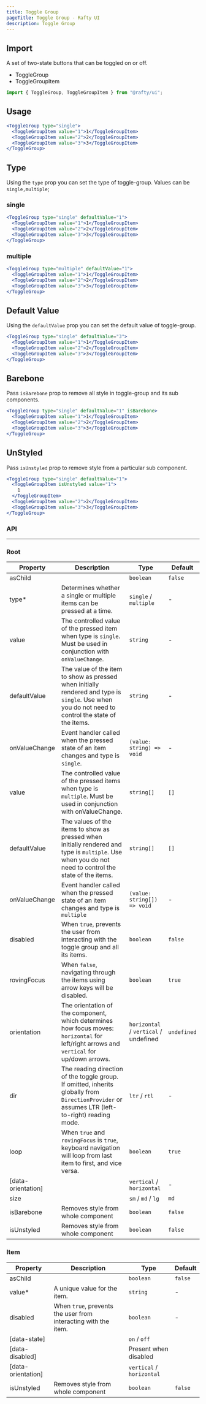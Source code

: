 ```yaml
---
title: Toggle Group
pageTitle: Toggle Group - Rafty UI
description: Toggle Group
---
```


## Import

A set of two-state buttons that can be toggled on or off.

- ToggleGroup
- ToggleGroupItem

```jsx
import { ToggleGroup, ToggleGroupItem } from "@rafty/ui";
```

## Usage

```jsx
<ToggleGroup type="single">
  <ToggleGroupItem value="1">1</ToggleGroupItem>
  <ToggleGroupItem value="2">2</ToggleGroupItem>
  <ToggleGroupItem value="3">3</ToggleGroupItem>
</ToggleGroup>
```

## Type

Using the `type` prop you can set the type of toggle-group. Values can be `single,multiple`;

### single

```jsx
<ToggleGroup type="single" defaultValue="1">
  <ToggleGroupItem value="1">1</ToggleGroupItem>
  <ToggleGroupItem value="2">2</ToggleGroupItem>
  <ToggleGroupItem value="3">3</ToggleGroupItem>
</ToggleGroup>
```

### multiple

```jsx
<ToggleGroup type="multiple" defaultValue="1">
  <ToggleGroupItem value="1">1</ToggleGroupItem>
  <ToggleGroupItem value="2">2</ToggleGroupItem>
  <ToggleGroupItem value="3">3</ToggleGroupItem>
</ToggleGroup>
```

## Default Value

Using the `defaultValue` prop you can set the default value of toggle-group.

```jsx
<ToggleGroup type="single" defaultValue="3">
  <ToggleGroupItem value="1">1</ToggleGroupItem>
  <ToggleGroupItem value="2">2</ToggleGroupItem>
  <ToggleGroupItem value="3">3</ToggleGroupItem>
</ToggleGroup>
```

## Barebone

Pass `isBarebone` prop to remove all style in toggle-group and its sub components.

```jsx
<ToggleGroup type="single" defaultValue="1" isBarebone>
  <ToggleGroupItem value="1">1</ToggleGroupItem>
  <ToggleGroupItem value="2">2</ToggleGroupItem>
  <ToggleGroupItem value="3">3</ToggleGroupItem>
</ToggleGroup>
```

## UnStyled

Pass `isUnstyled` prop to remove style from a particular sub component.

```jsx
<ToggleGroup type="single" defaultValue="1">
  <ToggleGroupItem isUnstyled value="1">
    1
  </ToggleGroupItem>
  <ToggleGroupItem value="2">2</ToggleGroupItem>
  <ToggleGroupItem value="3">3</ToggleGroupItem>
</ToggleGroup>
```

### API

---

### Root

| Property           | Description                                                                                                                                            | Type                                  | Default     |
| ------------------ | ------------------------------------------------------------------------------------------------------------------------------------------------------ | ------------------------------------- | ----------- |
| asChild            |                                                                                                                                                        | `boolean`                             | `false`     |
| type\*             | Determines whether a single or multiple items can be pressed at a time.                                                                                | `single` / `multiple`                 | -           |
| value              | The controlled value of the pressed item when type is `single`. Must be used in conjunction with `onValueChange`.                                      | `string`                              | -           |
| defaultValue       | The value of the item to show as pressed when initially rendered and type is `single`. Use when you do not need to control the state of the items.     | `string`                              | -           |
| onValueChange      | Event handler called when the pressed state of an item changes and type is `single`.                                                                   | `(value: string) => void`             | -           |
| value              | The controlled value of the pressed items when type is `multiple`. Must be used in conjunction with onValueChange.                                     | `string[]`                            | `[]`        |
| defaultValue       | The values of the items to show as pressed when initially rendered and type is `multiple`. Use when you do not need to control the state of the items. | `string[]`                            | `[]`        |
| onValueChange      | Event handler called when the pressed state of an item changes and type is `multiple`                                                                  | `(value: string[]) => void`           | -           |
| disabled           | When `true`, prevents the user from interacting with the toggle group and all its items.                                                               | `boolean`                             | `false`     |
| rovingFocus        | When `false`, navigating through the items using arrow keys will be disabled.                                                                          | `boolean`                             | `true`      |
| orientation        | The orientation of the component, which determines how focus moves: `horizontal` for left/right arrows and `vertical` for up/down arrows.              | `horizontal` / `vertical` / undefined | `undefined` |
| dir                | The reading direction of the toggle group. If omitted, inherits globally from `DirectionProvider` or assumes LTR (left-to-right) reading mode.         | `ltr` / `rtl`                         | -           |
| loop               | When `true` and `rovingFocus` is `true`, keyboard navigation will loop from last item to first, and vice versa.                                        | `boolean`                             | `true`      |
| [data-orientation] |                                                                                                                                                        | `vertical` / `horizontal`             | -           |
| size               |                                                                                                                                                        | `sm` / `md` / `lg`                    | `md`        |
| isBarebone         | Removes style from whole component                                                                                                                     | `boolean`                             | `false`     |
| isUnstyled         | Removes style from whole component                                                                                                                     | `boolean`                             | `false`     |

### Item

| Property           | Description                                                    | Type                      | Default |
| ------------------ | -------------------------------------------------------------- | ------------------------- | ------- |
| asChild            |                                                                | `boolean`                 | `false` |
| value\*            | A unique value for the item.                                   | `string`                  | -       |
| disabled           | When `true`, prevents the user from interacting with the item. | `boolean`                 | -       |
| [data-state]       |                                                                | `on` / `off`              |         |
| [data-disabled]    |                                                                | Present when disabled     |         |
| [data-orientation] |                                                                | `vertical` / `horizontal` |         |
| isUnstyled         | Removes style from whole component                             | `boolean`                 | `false` |
